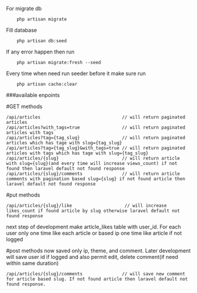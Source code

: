 
For migrate db

```
    php artisan migrate
```
Fill database

```
    php artisan db:seed
```

If any error happen then run 

```
    php artisan migrate:fresh --seed
```

Every time when need run seeder before it make sure run

```
    php artisan cache:clear
```

###available enpoints

#GET methods
```
/api/articles                               // will return paginated articles
/api/articles?with_tags=true                // will return paginated articles with tags  
/api/articles?tag={tag_slug}                // will return paginated articles which has tage with slug={tag_slug} 
/api/articles?tag={tag_slug}&with_tags=true // will return paginated articles with tags which has tage with slug={tag_slug} 
/api/articles/{slug}                        // will return article with slug={slug}(and every time will increase views_count) if not found then laravel default not found response
/api/articles/{slug}/comments               // will return article comments with pagination based slug={slug} if not found article then laravel default not found response
```
#put methods
```
/api/articles/{slug}/like                    // will increase likes_count if found article by slug otherwise laravel default not found response
```
next step of development make article_likes table with user_id. For each user only one time like each article or based ip one time like article if not logged

#post methods
now saved only ip, theme, and comment. Later development will save user id if logged and also permit edit, delete comment(if need within same duration)
```
/api/articles/{slug}/comments               // will save new comment for article based slug. If not found article then laravel default not found response.
```
